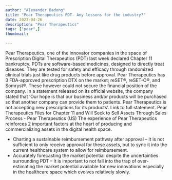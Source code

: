 ```yaml
---
author: "Alexander Badong"
title: "Pear Therapeutics PDT- Any lessons for the industry?"
date: 2023-04-26
description: "Pear Therapeutics"
tags: ["pear",]
thumbnail:

---
```

Pear Therapeutics, one of the innovator companies in the space of Prescription Digital Therapeutics (PDT) last week declared Chapter 11 bankruptcy. PDTs are software-based medicines, designed to directly treat diseases. They are tested for safety and efficacy through randomized clinical trials just like drug products before approval.
Pear Therapeutics has 3 FDA-approved prescription DTX on the market;  reSET®, reSET-O®, and Somryst®. These however could not secure the financial position of the company. In a statement released on its official website, the company stated that ‘Our hope is that our business and/or products will be purchased so that another company can provide them to patients. Pear Therapeutics is not accepting new prescriptions for its products’. Link to full statement. Pear Therapeutics Files for Chapter 11 and Will Seek to Sell Assets Through Sales Process - Pear Therapeutics (US)
The experience of Pear Therapeutics reinforces 2 important factors at the heart of producing and commercializing assets in the digital health space.

* Charting a sustainable reimbursement pathway after approval – It is not sufficient to only receive approval for these assets, but to sync it into the current healthcare system to allow for reimbursement.
* Accurately forecasting the market potential despite the uncertainties surrounding PDT – It is important to not fall into the trap of over-estimating the market potential available for new innovations especially in the healthcare space which evolves relatively slowly.

